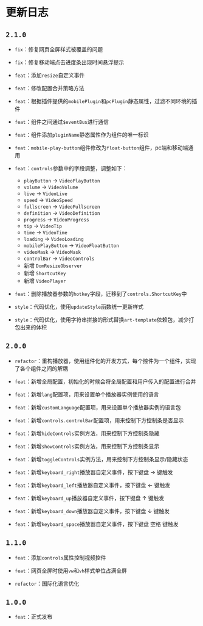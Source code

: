 

# 更新日志

## `2.1.0`

- `fix`：修复网页全屏样式被覆盖的问题

- `fix`：修复移动端点击进度条出现时间悬浮提示

- `feat`：添加`resize`自定义事件

- `feat`：修改配置合并策略方法

- `feat`：根据插件提供的`mobilePlugin`和`pcPlugin`静态属性，过滤不同环境的插件

- `feat`：组件之间通过`$eventBus`进行通信

- `feat`：组件添加`pluginName`静态属性作为组件的唯一标识

- `feat`：`mobile-play-button`组件修改为`float-button`组件，pc端和移动端通用

- `feat`：`controls`参数中的字段调整，调整如下：
    - `playButton` -> `VideoPlayButton`
    - `volume` -> `VideoVolume`
    - `live` -> `VideoLive`
    - `speed` -> `VideoSpeed`
    - `fullscreen` -> `VideoFullscreen`
    - `definition` -> `VideoDefinition`
    - `progress` -> `VideoProgress`
    - `tip` -> `VideoTip`
    - `time` -> `VideoTime`
    - `loading` -> `VideoLoading`
    - `mobilePlayButton` -> `VideoFloatButton`
    - `videoMask` -> `VideoMask`
    - `controlBar` -> `VideoControls`
    - 新增 `DomResizeObserver`
    - 新增 `ShortcutKey`
    - 新增 `VideoPlayer`

- `feat`：删除播放器参数的`hotkey`字段，迁移到了`controls.ShortcutKey`中

- `style`：代码优化，使用`updateStyle`函数统一更新样式

- `style`：代码优化，使用字符串拼接的形式替换`art-template`依赖包，减少打包出来的体积



## `2.0.0`
  
- `refactor`：重构播放器，使用组件化的开发方式，每个控件为一个组件，实现了各个组件之间的解耦
  
- `feat`：新增全局配置，初始化的时候会将全局配置和用户传入的配置进行合并

- `feat`：新增`lang`配置项，用来设置单个播放器实例使用的语言
  
- `feat`：新增`customLanguage`配置项，用来设置单个播放器实例的语言包

- `feat`：新增`controls.controlBar`配置项，用来控制下方控制条是否显示

- `feat`：新增`hideControls`实例方法，用来控制下方控制条隐藏
  
- `feat`：新增`showControls`实例方法，用来控制下方控制条显示
  
- `feat`：新增`toggleControls`实例方法，用来控制下方控制条显示/隐藏状态

- `feat`：新增`keyboard_right`播放器自定义事件，按下键盘 → 键触发

- `feat`：新增`keyboard_left`播放器自定义事件，按下键盘 ← 键触发

- `feat`：新增`keyboard_up`播放器自定义事件，按下键盘 ↑ 键触发

- `feat`：新增`keyboard_down`播放器自定义事件，按下键盘 ↓ 键触发

- `feat`：新增`keyboard_space`播放器自定义事件，按下键盘 空格 键触发

## `1.1.0`
  
- `feat`：添加`controls`属性控制视频控件
  
- `feat`：网页全屏时使用`vw`和`vh`样式单位占满全屏

- `refactor`：国际化语言优化


## `1.0.0`
  
- `feat`：正式发布